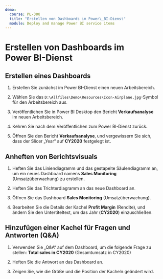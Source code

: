 ```yaml
---
demo:
  course: PL-300
  title: "Erstellen von Dashboards im Power\_BI-Dienst"
  module: Deploy and manage Power BI service items
---
```

# Erstellen von Dashboards im Power BI-Dienst

## Erstellen eines Dashboards

1. Erstellen Sie zunächst im Power BI-Dienst einen neuen Arbeitsbereich.

1. Wählen Sie das `D:\Allfiles\Demo\Resources\Icon-Airplane.jpg`-Symbol für den Arbeitsbereich aus.

1. Veröffentlichen Sie in Power BI Desktop den Bericht **Verkaufsanalyse** im neuen Arbeitsbereich.

1. Kehren Sie nach dem Veröffentlichen zum Power BI-Dienst zurück.

1. Öffnen Sie den Bericht **Verkaufsanalyse**, und vergewissern Sie sich, dass der Slicer „Year“ auf **CY2020** festgelegt ist.

## Anheften von Berichtsvisuals

1. Heften Sie das Liniendiagramm und das gestapelte Säulendiagramm an, um ein neues Dashboard namens **Sales Monitoring** (Umsatzüberwachung) zu erstellen.

1. Heften Sie das Trichterdiagramm an das neue Dashboard an.

1. Öffnen Sie das Dashboard **Sales Monitoring** (Umsatzüberwachung).

1. Bearbeiten Sie die Details der Kachel **Profit Margin** (Rendite), und ändern Sie den Untertiteltext, um das Jahr (**CY2020**) einzuschließen.

## Hinzufügen einer Kachel für Fragen und Antworten (Q&A)

1. Verwenden Sie „Q&A“ auf dem Dashboard, um die folgende Frage zu stellen: **Total sales in CY2020** (Gesamtumsatz in CY2020)

1. Heften Sie die Antwort an das Dashboard an.

1. Zeigen Sie, wie die Größe und die Position der Kacheln geändert wird.

